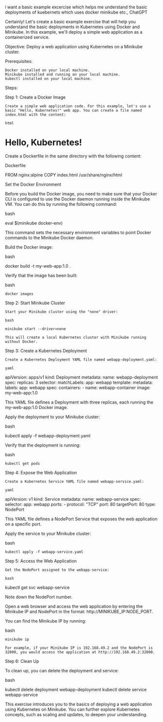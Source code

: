 i want a basic example excercise which helps me understand the basic deployments of kuebernets which uses docker minikube etc.,
ChatGPT

Certainly! Let's create a basic example exercise that will help you understand the basic deployments in Kubernetes using Docker and Minikube. In this example, we'll deploy a simple web application as a containerized service.

Objective: Deploy a web application using Kubernetes on a Minikube cluster.

Prerequisites:

    Docker installed on your local machine.
    Minikube installed and running on your local machine.
    kubectl installed on your local machine.

Steps:

Step 1: Create a Docker Image

    Create a simple web application code. For this example, let's use a basic "Hello, Kubernetes!" web app. You can create a file named index.html with the content:

    html

<!DOCTYPE html>
<html>
<body>
  <h1>Hello, Kubernetes!</h1>
</body>
</html>

Create a Dockerfile in the same directory with the following content:

Dockerfile

FROM nginx:alpine
COPY index.html /usr/share/nginx/html

Set the Docker Environment

Before you build the Docker image, you need to make sure that your Docker CLI is configured to use the Docker daemon running inside the Minikube VM. You can do this by running the following command:

bash

eval $(minikube docker-env)

This command sets the necessary environment variables to point Docker commands to the Minikube Docker daemon.


Build the Docker image:

bash

docker build -t my-web-app:1.0 .

Verify that the image has been built:

bash

    docker images

Step 2: Start Minikube Cluster

    Start your Minikube cluster using the "none" driver:

    bash

    minikube start --driver=none

    This will create a local Kubernetes cluster with Minikube running without Docker.

Step 3: Create a Kubernetes Deployment

    Create a Kubernetes Deployment YAML file named webapp-deployment.yaml:

    yaml

apiVersion: apps/v1
kind: Deployment
metadata:
  name: webapp-deployment
spec:
  replicas: 3
  selector:
    matchLabels:
      app: webapp
  template:
    metadata:
      labels:
        app: webapp
    spec:
      containers:
      - name: webapp-container
        image: my-web-app:1.0

This YAML file defines a Deployment with three replicas, each running the my-web-app:1.0 Docker image.

Apply the deployment to your Minikube cluster:

bash

kubectl apply -f webapp-deployment.yaml

Verify that the deployment is running:

bash

    kubectl get pods

Step 4: Expose the Web Application

    Create a Kubernetes Service YAML file named webapp-service.yaml:

    yaml

apiVersion: v1
kind: Service
metadata:
  name: webapp-service
spec:
  selector:
    app: webapp
  ports:
    - protocol: "TCP"
      port: 80
      targetPort: 80
  type: NodePort

This YAML file defines a NodePort Service that exposes the web application on a specific port.

Apply the service to your Minikube cluster:

bash

    kubectl apply -f webapp-service.yaml

Step 5: Access the Web Application

    Get the NodePort assigned to the webapp-service:

    bash

kubectl get svc webapp-service

Note down the NodePort number.

Open a web browser and access the web application by entering the Minikube IP and NodePort in the format: http://MINIKUBE_IP:NODE_PORT.

You can find the Minikube IP by running:

bash

    minikube ip

    For example, if your Minikube IP is 192.168.49.2 and the NodePort is 32000, you would access the application at http://192.168.49.2:32000.

Step 6: Clean Up

To clean up, you can delete the deployment and service:

bash

kubectl delete deployment webapp-deployment
kubectl delete service webapp-service

This exercise introduces you to the basics of deploying a web application using Kubernetes on Minikube. You can further explore Kubernetes concepts, such as scaling and updates, to deepen your understanding.
